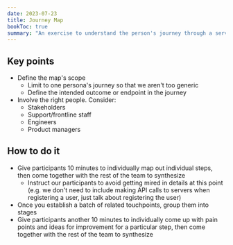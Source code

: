 ```yaml
---
date: 2023-07-23
title: Journey Map
bookToc: true
summary: "An exercise to understand the person's journey through a service."
---
```


## Key points

- Define the map's scope
    - Limit to one persona's journey so that we aren't too generic
    - Define the intended outcome or endpoint in the journey
- Involve the right people. Consider:
    - Stakeholders
    - Support/frontline staff
    - Engineers
    - Product managers

## How to do it

- Give participants 10 minutes to individually map out individual steps, then come together with the rest of the team to synthesize
    - Instruct our participants to avoid getting mired in details at this point (e.g. we don't need to include making API calls to servers when registering a user, just talk about registering the user)
- Once you establish a batch of related touchpoints, group them into stages
- Give participants another 10 minutes to individually come up with pain points and ideas for improvement for a particular step, then come together with the rest of the team to synthesize